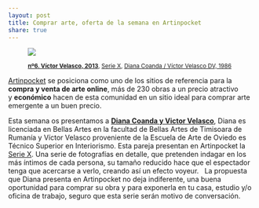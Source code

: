 ```yaml
---
layout: post
title: Comprar arte, oferta de la semana en Artinpocket
share: true
---
```


<figure class="text-center">
	<img src="http://www.artinpocket.cat/wp-content/uploads/2014/03/no6-victor-velasco-2013-465.jpg">
	<figcaption>
		<p><small><strong><a href="http://www.artinpocket.cat/product/no6-victor-velasco-2013-465/">nº6. Víctor Velasco, 2013</a></strong>, <a href="http://www.artinpocket.cat/product-category/victor-velasco-serie-x/">Serie X</a>, <a href="http://www.artinpocket.cat/product-tag/victor-velasco/">Diana Coanda / Víctor Velasco DV, 1986</a></small></p>
	</figcaption>
</figure>

[Artinpocket](http://www.artinpocket.cat/) se posiciona como uno de los sitios de referencia para la **compra y venta de arte online**, más de 230 obras a un precio atractivo y **económico** hacen de esta comunidad en un sitio ideal para comprar arte emergente a un buen precio.

Esta semana os presentamos a **[Diana Coanda y Victor Velasco](http://www.artinpocket.cat/artist_home.php?$artist_code=418)**, Diana es licenciada en Bellas Artes en la facultad de Bellas Artes de Timisoara de Rumanía y Víctor Velasco proveniente de la Escuela de Arte de Oviedo es Técnico Superior en Interiorismo. Esta pareja presentan en Artinpocket la [Serie X](http://www.artinpocket.cat/collection_home.php?$artist_code=418&$collection_code=69). Una serie de fotografías en detalle, que pretenden indagar en los más íntimos de cada persona, su tamaño reducido hace que el espectador tenga que acercarse a verlo, creando así un efecto voyeur.
 
La propuesta que Diana presenta en Artinpocket no deja indiferente, una buena oportunidad para comprar su obra y para exponerla en tu casa, estudio y/o oficina de trabajo, seguro que esta serie serán motivo de conversación. 